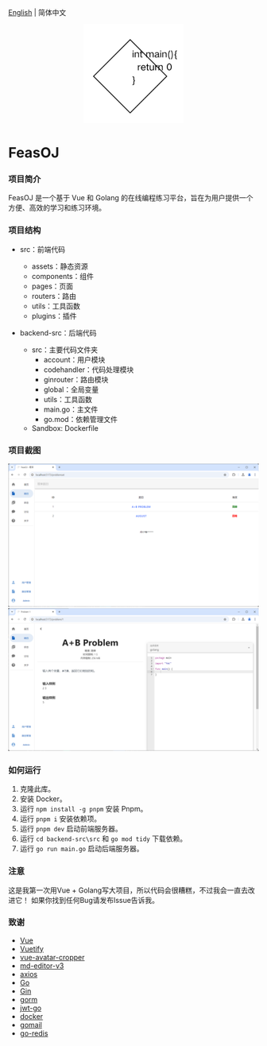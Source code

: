 [English](README.md) | 简体中文
<p align="center">
    <a href="https://github.com/ClaretWheel1481/easyweather">
        <img src="public/logo.png" height="200"/>
    </a>
</p>

# FeasOJ
### 项目简介
FeasOJ 是一个基于 Vue 和 Golang 的在线编程练习平台，旨在为用户提供一个方便、高效的学习和练习环境。

### 项目结构
- src：前端代码
  - assets：静态资源
  - components：组件
  - pages：页面
  - routers：路由
  - utils：工具函数
  - plugins：插件

- backend-src：后端代码
  - src：主要代码文件夹
    - account：用户模块
    - codehandler：代码处理模块
    - ginrouter：路由模块
    - global：全局变量
    - utils：工具函数
    - main.go：主文件
    - go.mod：依赖管理文件
  - Sandbox: Dockerfile

### 项目截图
![image](/public/Screenshot_1.png)
![image](/public/Screenshot_2.png)

### 如何运行

1. 克隆此库。
2. 安装 Docker。
3. 运行 `npm install -g pnpm` 安装 Pnpm。
4. 运行 `pnpm i` 安装依赖项。
5. 运行 `pnpm dev` 启动前端服务器。
6. 运行 `cd backend-src\src` 和 `go mod tidy` 下载依赖。
7. 运行 `go run main.go` 启动后端服务器。

### 注意

这是我第一次用Vue + Golang写大项目，所以代码会很糟糕，不过我会一直去改进它！
如果你找到任何Bug请发布Issue告诉我。

### 致谢

- [Vue](https://github.com/vuejs/vue)
- [Vuetify](https://github.com/vuetifyjs/vuetify)
- [vue-avatar-cropper](https://github.com/overtrue/vue-avatar-cropper)
- [md-editor-v3](https://github.com/imzbf/md-editor-v3)
- [axios](https://github.com/axios/axios)
- [Go](https://github.com/golang/go)
- [Gin](https://github.com/gin-gonic/gin)
- [gorm](https://github.com/go-gorm/gorm)
- [jwt-go](https://github.com/golang-jwt/jwt)
- [docker](https://github.com/moby/moby)
- [gomail](https://github.com/go-gomail/gomail)
- [go-redis](https://github.com/redis/go-redis)
